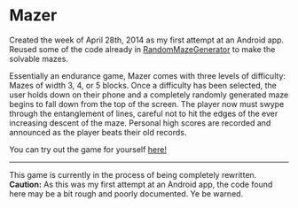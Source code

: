 # Mazer
Created the week of April 28th, 2014 as my first attempt at an Android app. Reused some of the code already in [RandomMazeGenerator](../../../RandomMazeGenerator) to make the solvable mazes.

Essentially an endurance game, Mazer comes with three levels of difficulty: Mazes of width 3, 4, or 5 blocks. Once a difficulty has been selected, the user holds down on their phone and a completely randomly generated maze begins to fall down from the top of the screen. The player now must swype through the entanglement of lines, careful not to hit the edges of the ever increasing descent of the maze. Personal high scores are recorded and announced as the player beats their old records.

You can try out the game for yourself [here!](https://play.google.com/store/apps/details?id=ryan.mazer&hl=en)

------------------------------------------
This game is currently in the process of being completely rewritten.
**Caution:** As this was my first attempt at an Android app, the code found here may be a bit rough and poorly documented. Ye be warned.
